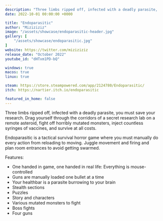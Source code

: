 ```yaml
---
description: "Three limbs ripped off, infected with a deadly parasite, you must save your research. Drag yourself through the corridors of a secret research lab on a remote asteroid, fight off horribly mutated monsters, inject countless syringes of vaccines, and survive at all costs."
date: 2022-10-01 00:00:00 +0000

title: "Endoparasitic"
author: "Miziziziz"
image: "/assets/showcase/endoparasitic-header.jpg"
gallery: [
	"/assets/showcase/endoparasitic.jpg"
]
website: https://twitter.com/miziziziz
release_date: "October 2022"
youtube_id: "dHTxm1PD-bQ"

windows: true
macos: true
linux: true

steam: https://store.steampowered.com/app/2124780/Endoparasitic/
itch: https://nartier.itch.io/endoparasitic

featured_in_home: false
---
```


Three limbs ripped off, infected with a deadly parasite, you must save your research. Drag yourself through the corridors of a secret research lab on a remote asteroid, fight off horribly mutated monsters, inject countless syringes of vaccines, and survive at all costs.

Endoparasitic is a tactical survival horror game where you must manually do every action from reloading to moving. Juggle movement and firing and plan room entrances to avoid getting swarmed.

Features:

- One handed in game, one handed in real life: Everything is mouse-controlled
- Guns are manually loaded one bullet at a time
- Your healthbar is a parasite burrowing to your brain
- Stealth sections
- Puzzles
- Story and characters
- Various mutated monsters to fight
- Boss fights
- Four guns
